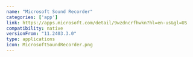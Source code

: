```yaml
---
name: "Microsoft Sound Recorder"
categories: ['app']
link: https://apps.microsoft.com/detail/9wzdncrfhwkn?hl=en-us&gl=US
compatibility: native
versionFrom: "11.2403.3.0"
type: applications
icon: MicrosoftSoundRecorder.png
---
```

